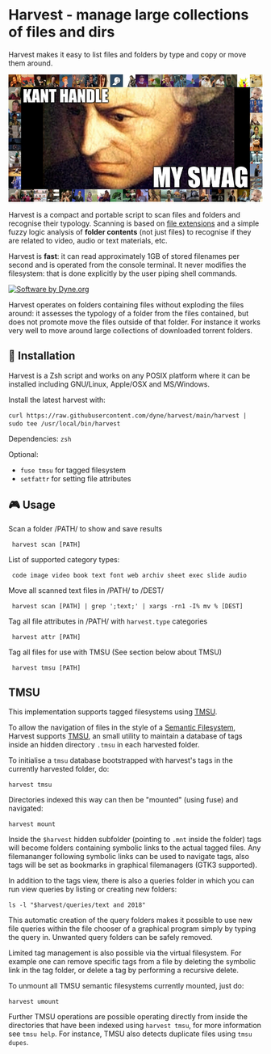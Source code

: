 # Harvest - manage large collections of files and dirs

Harvest makes it easy to list files and folders by type and copy or
move them around.

![Kant handle my swag](docs/kant_handle_my_swag.jpeg)

Harvest is a compact and portable script to scan files and folders and
recognise their typology. Scanning is based on [file
extensions](https://github.com/dyne/file-extension-list) and a simple
fuzzy logic analysis of **folder contents** (not just files) to
recognise if they are related to video, audio or text materials, etc.

Harvest is **fast**: it can read approximately 1GB of stored filenames
per second and is operated from the console terminal. It never
modifies the filesystem: that is done explicitly by the user piping
shell commands.

[![Software by Dyne.org ](https://files.dyne.org/software_by_dyne.png)](https://dyne.org)

Harvest operates on folders containing files without exploding the
files around: it assesses the typology of a folder from the files
contained, but does not promote move the files outside of that folder. For
instance it works very well to move around large collections of
downloaded torrent folders.

## :floppy_disk: Installation

Harvest is a Zsh script and works on any POSIX platform where it can be installed including GNU/Linux, Apple/OSX and MS/Windows.

Install the latest harvest with:
```
curl https://raw.githubusercontent.com/dyne/harvest/main/harvest | sudo tee /usr/local/bin/harvest
```

Dependencies: `zsh`

Optional:
- `fuse tmsu` for tagged filesystem
- `setfattr` for setting file attributes

## :video_game: Usage

Scan a folder /PATH/ to show and save results
```
 harvest scan [PATH]
```

List of supported category types:
```
 code image video book text font web archiv sheet exec slide audio
```

Move all scanned text files in /PATH/ to /DEST/
```
 harvest scan [PATH] | grep ';text;' | xargs -rn1 -I% mv % [DEST]
```

Tag all file attributes in /PATH/ with `harvest.type` categories
```
 harvest attr [PATH]
```

Tag all files for use with TMSU (See section below about TMSU)
```
 harvest tmsu [PATH]
```


## TMSU

This implementation supports tagged filesystems using [TMSU](https://github.com/oniony/TMSU).

To allow the navigation of files in the style of a [Semantic Filesystem](https://en.wikipedia.org/wiki/Semantic_file_system), Harvest supports [TMSU](https://tmsu.org/), an small utility to maintain a database of tags inside an hidden directory `.tmsu` in each harvested folder.

To initialise a `tmsu` database bootstrapped with harvest's tags in the currently harvested folder, do:
```
harvest tmsu
```
Directories indexed this way can then be "mounted" (using fuse) and navigated:
```
harvest mount
```
Inside the `$harvest` hidden subfolder (pointing to `.mnt` inside the folder) tags will become folders containing symbolic links to the actual tagged files. Any filemananger following symbolic links can be used to navigate tags, also tags will be set as bookmarks in graphical filemanagers (GTK3 supported).

In addition to the tags view, there is also a queries folder in which you can run view queries by listing or creating new folders:
```
ls -l "$harvest/queries/text and 2018"
```
 This automatic creation of the query folders makes it possible to use new file queries within the file chooser of a graphical program simply by typing the query in. Unwanted query folders can be safely removed.

Limited tag management is also possible via the virtual filesystem. For example one can remove specific tags from a file by deleting the symbolic link in the tag folder, or delete a tag by performing a recursive delete.

To unmount all TMSU semantic filesystems currently mounted, just do:
```
harvest umount
```
Further TMSU operations are possible operating directly from inside the directories that have been indexed using `harvest tmsu`, for more information see `tmsu help`. For instance, TMSU also detects duplicate files using `tmsu dupes`.
